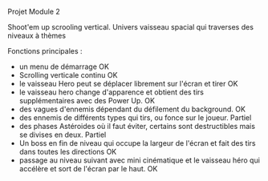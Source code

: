Projet Module 2

Shoot'em up scrooling vertical. Univers vaisseau spacial qui traverses des niveaux à thèmes

Fonctions principales :

- un menu de démarrage OK
- Scrolling verticale continu OK
- le vaisseau Hero peut se déplacer librement sur l'écran et tirer OK
- le vaisseau hero change d'apparence et obtient des tirs supplémentaires avec des Power Up. OK
- des vagues d'ennemis dépendant du défilement du background. OK
- des ennemis de différents types qui tirs, ou fonce sur le joueur.  Partiel
- des phases Astéroides où il faut éviter, certains sont destructibles mais se divises en deux. Partiel
- Un boss en fin de niveau qui occupe la largeur de l'écran et fait des tirs dans toutes les directions OK
- passage au niveau suivant avec mini cinématique et le vaisseau héro qui accélère et sort de l'écran par le haut. OK